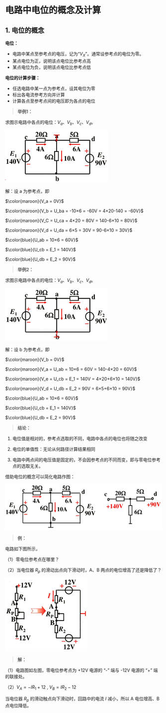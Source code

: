 # 电路中电位的概念及计算

## 1. 电位的概念

**电位：**

- 电路中某点至参考点的电压，记为“$V_X$”。通常设参考点的电位为零。
- 某点电位为正，说明该点电位比参考点高
- 某点电位为负，说明该点电位比参考点低

**电位的计算步骤：**

- 任选电路中某一点为参考点，设其电位为零
- 标出各电流参考方向并计算
- 计算各点至参考点间的电压即为各点的电位

> **举例1：**

求图示电路中各点的电位：$V_a$、$V_b$、$V_c$、$V_d$。

![image](../image/50.png)

解：设 a 为参考点，即

$\color{maroon}{V_a = 0V}$

$\color{maroon}{V_b = U_ba = -10×6 = -60V = 4×20-140 = -60V}$

$\color{maroon}{V_C = U_ca = 4×20 = 80V = 140-6×10 = 80V}$

$\color{maroon}{V_d = U_da = 6×5 = 30V = 90-6×10 = 30V}$

$\color{blue}{U_ab = 10×6 = 60V}$

$\color{blue}{U_cb = E_1 = 140V}$

$\color{blue}{U_db = E_2 = 90V}$

> **举例2：**

求图示电路中各点的电位：$V_a$、$V_b$、$V_c$、$V_d$。

![image](../image/51.png)

解：设 b 为参考点，即

$\color{maroon}{V_b = 0V}$

$\color{maroon}{V_a = U_ab = 10×6 = 60V = 140-4×20 = 60V}$

$\color{maroon}{V_e = U_cb = E_1 = 140V = 4×20+6×10 = 140V}$

$\color{maroon}{V_d = U_db = E_2 = 90V = 6×5+6×10 = 90V}$

$\color{blue}{U_ab = 10×6 = 60V}$

$\color{blue}{U_cb = E_1 = 140V}$

$\color{blue}{U_db = E_2 = 90V}$

> **结论：**

1. 电位值是相对的，参考点选取的不同，电路中各点的电位也将随之改变

2. 电位的单值性：无论从何路径计算结果相同

3. 电路中两点间的电压值是固定的，不会因参考点的不同而变，即与零电位参考点的选取无关。

借助电位的概念可以简化电路作图：

![image](../image/52.png)

> **例：**

电路如下图所示，

（1）零电位参考点在哪里？

（2）当电位器 $R_p$ 的滑动出点向下滑动时，A、B 两点的电位增高了还是降低了？

![image](../image/53.png)

> **解：**

（1）电路图如左图，零电位参考点为 +12V 电源的 “-” 端与 -12V 电源的 “+” 端的联接处。

（2）$V_A = -IR_1 + 12$ , $V_B = IR_2 - 12$

当电位器 $R_p$ 的滑动触点向下滑动时，回路中的电流 $I$ 减小，所以 A 电位增高、B 点电位降低。